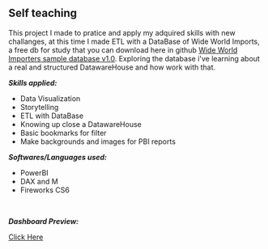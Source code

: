 ## Self teaching

This project I made to pratice and apply my adquired skills with new challanges, at this time I made ETL with a DataBase of Wide World Imports, a free db for study that you can download here in github [Wide World Importers sample database v1.0](https://github.com/Microsoft/sql-server-samples/releases/tag/wide-world-importers-v1.0). Exploring the database i've learning about a real and structured DatawareHouse and how work with that.

***Skills applied:***
- Data Visualization
- Storytelling
- ETL with DataBase
- Knowing up close a DatawareHouse 
- Basic bookmarks for filter
- Make backgrounds and images for PBI reports

***Softwares/Languages used:***
- PowerBI
- DAX and M
- Fireworks CS6

<br>

***Dashboard Preview:***

<a href="https://app.powerbi.com/view?r=eyJrIjoiNDA2NGM3YjgtMDM1ZS00Nzk4LWEzM2MtYzI5NTM4NTFiNjIyIiwidCI6ImQzMjE5YmM2LTNiYzMtNDU4Zi1iOTUwLTY1YjkzM2E0NWQ5NiJ9">Click Here</a>
